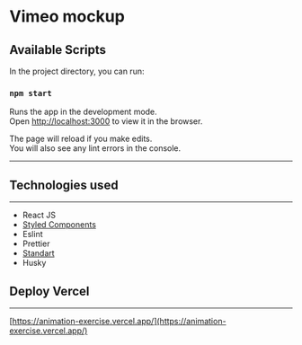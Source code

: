 # Vimeo mockup

## Available Scripts

In the project directory, you can run:

### `npm start`

Runs the app in the development mode.\
Open [http://localhost:3000](http://localhost:3000) to view it in the browser.

The page will reload if you make edits.\
You will also see any lint errors in the console.
___
## Technologies used
___

- React JS
- [Styled Components](https://styled-components.com/)
- Eslint
- Prettier
- [Standart](https://standardjs.com/)
- Husky

## Deploy Vercel
___

[https://animation-exercise.vercel.app/](https://animation-exercise.vercel.app/)
